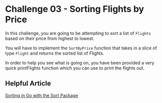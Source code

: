 # Challenge 03 - Sorting Flights by Price
In this challenge, you are going to be attempting to sort a list of `Flights` based on their price from highest to lowest.

You will have to implement the `SortByPrice` function that takes in a slice of type `Flight` and returns the sorted list of Flights.

In order to help you see what is going on, you have been provided a very quick printFlights function which you can use to print the flights out.

## Helpful Article
[Sorting in Go with the Sort Package](https://tutorialedge.net/golang/go-sorting-with-sort-tutorial/)
